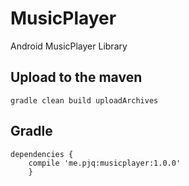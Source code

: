 # MusicPlayer
Android MusicPlayer Library

## Upload to the maven  
```
gradle clean build uploadArchives
```

## Gradle 
```
dependencies {
    compile 'me.pjq:musicplayer:1.0.0'
    }
```


